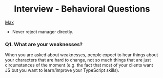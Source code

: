 <h1 align="center">Interview - Behavioral Questions</h1>

[Max](https://docs.google.com/document/d/1eLwODqkJBuVF7LCXzS5yc8ZwuomDEUJ26nCQ6UpTw_k/edit?usp=sharing)

- Never reject manager directly.

### Q1. What are your weaknesses?

When you are asked about weaknesses, people expect to hear things about your characters that are hard to change, not so much things that are just circumstances of the moment (e.g. the fact that most of your clients want JS but you want to learn/improve your TypeScript skills).
